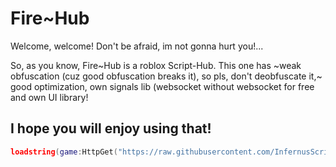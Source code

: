 # Fire\~Hub
Welcome, welcome! Don't be afraid, im not gonna hurt you!...

So, as you know, Fire\~Hub is a roblox Script\-Hub.
This one has ~weak obfuscation (cuz good obfuscation breaks it), so pls, don't deobfuscate it,~
good optimization, own signals lib (websocket without websocket for free and own UI library!

## I hope you will enjoy using that!
```lua
loadstring(game:HttpGet("https://raw.githubusercontent.com/InfernusScripts/Fire-Hub/main/Loader"))()
```
